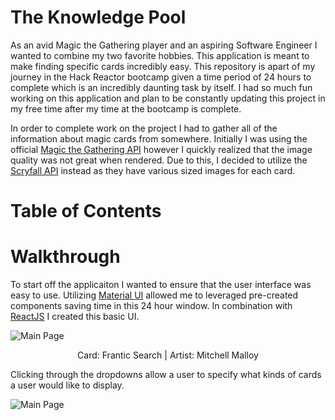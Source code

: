 # The Knowledge Pool #

As an avid Magic the Gathering player and an aspiring Software Engineer I wanted to combine my two favorite hobbies. This application is meant to make finding specific cards incredibly easy. This repository is apart of my journey in the Hack Reactor bootcamp given a time period of 24 hours to complete which is an incredibly daunting task by itself. I had so much fun working on this application and plan to be constantly updating this project in my free time after my time at the bootcamp is complete.

In order to complete work on the project I had to gather all of the information about magic cards from somewhere. Initially I was using the official [Magic the Gathering API](https://docs.magicthegathering.io/) however I quickly realized that the image quality was not great when rendered. Due to this, I decided to utilize the [Scryfall API](https://scryfall.com/docs/api) instead as they have various sized images for each card.

# Table of Contents #

# Walkthrough #

To start off the applicaiton I wanted to ensure that the user interface was easy to use. Utilizing [Material UI](https://material-ui.com/) allowed me to leveraged pre-created components saving time in this 24 hour window. In combination with [ReactJS](https://reactjs.org/) I created this basic UI.

![Main Page](https://raw.githubusercontent.com/Aaron-Fink/The-Knowldege-Pool/main/misc/theknowledgepoolhome.png)
<p align="center">Card: Frantic Search | Artist: Mitchell Malloy</p>

Clicking through the dropdowns allow a user to specify what kinds of cards a user would like to display.

![Main Page](https://raw.githubusercontent.com/Aaron-Fink/The-Knowldege-Pool/main/misc/theknowledgepoolsearch.png)
